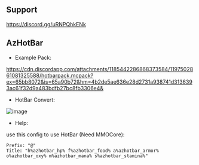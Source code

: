 ## Support

https://discord.gg/uRNPQhkENk

## AzHotBar

- Example Pack: 

https://cdn.discordapp.com/attachments/1185442286868373584/1197502861081325588/hotbarpack.mcpack?ex=65bb8072&is=65a90b72&hm=4b2de5ae636e28d2731a938741d3136393ac61f32d9a483bdfb27bc8fb3306e4&

- HotBar Convert:

![image](https://github.com/AZPixel-Team/AzBarFix/assets/105216318/24b46aee-0313-42eb-9a4a-cd63605e1d62)

- Help:

use this config to use HotBar (Need MMOCore): 

```
Prefix: "@"
Title: "h%azhotbar_hp% f%azhotbar_food% a%azhotbar_armor% o%azhotbar_oxy% m%azhotbar_mana% s%azhotbar_stamina%"
```
